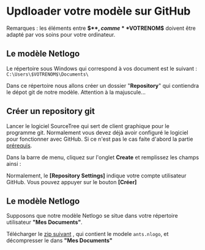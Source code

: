 # Updloader votre modèle sur GitHub

Remarques : les éléments entre **$$**, comme **$VOTRENOM$** doivent être adapté par vos soins pour votre ordinateur.

## Le modèle Netlogo

 Le répertoire sous Windows qui correspond à vos document est le suivant : `C:\Users\$VOTRENOM$\Documents\` 


Dans ce répertoire nous allons créer un dossier "**Repository**" qui contiendra le dépot git de notre modèle. Attention à la majuscule...


## Créer un repository git 

Lancer le logiciel SourceTree qui sert de client graphique pour le programme git. Normalement vous devez déjà avoir configuré le logiciel pour fonctionner avec GitHub. Si ce n'est pas le cas faite d'abord la partie [prérequis](../prerequis.md).

Dans la barre de menu, cliquez sur l'onglet **Create** et remplissez les champs ainsi : 

Normalement, le **[Repository Settings]** indique votre compte utilisateur GitHub.
Vous pouvez appuyer sur le bouton **[Créer]**

## Le modèle Netlogo 

Supposons que notre modèle Netlogo se situe dans votre répertoire utilisateur **"Mes Documents"**.

Télécharger le [zip suivant](assets/modeleMaps.zip) , qui contient le modele `ants.nlogo`, et décompresser le dans **"Mes Documents"**